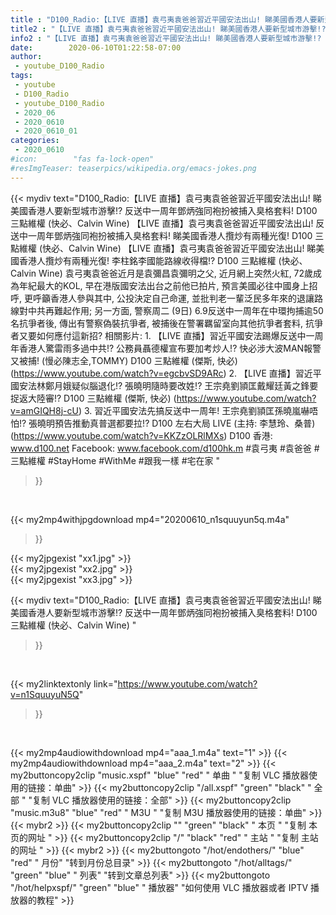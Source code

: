 ```yaml
---
title : "D100_Radio:【LIVE 直播】袁弓夷袁爸爸習近平國安法出山! 睇美國香港人要新型城市游擊!? 反送中一周年鄧炳強同袍扮被捕入臭格套料!  D100 三點維權 (快必、Calvin Wine) "
title2 : "【LIVE 直播】袁弓夷袁爸爸習近平國安法出山! 睇美國香港人要新型城市游擊!? 反送中一周年鄧炳強同袍扮被捕入臭格套料!  D100 三點維權 (快必、Calvin Wine) "
info2 : "【LIVE 直播】袁弓夷袁爸爸習近平國安法出山! 睇美國香港人要新型城市游擊!? 反送中一周年鄧炳強同袍扮被捕入臭格套料!  D100 三點維權 (快必、Calvin Wine)     【LIVE 直播】袁弓夷袁爸爸習近平國安法出山! 反送中一周年鄧炳強同袍扮被捕入臭格套料! 睇美國香港人攬炒有兩種光復!  D100 三點維權 (快必、Calvin Wine)   【LIVE 直播】袁弓夷袁爸爸習近平國安法出山! 睇美國香港人攬炒有兩種光復! 李柱銘李國能路線收得檔!? D100 三點維權 (快必、Calvin Wine)   袁弓夷袁爸爸近月是袁彌昌袁彌明之父, 近月網上突然火紅, 72歲成為年紀最大的KOL, 早在港版國安法出台之前他已拍片, 預言美國必往中國身上招呼, 更呼籲香港人參與其中, 公投決定自己命運, 並批判老一輩泛民多年來的退讓路線對中共再難起作用; 另一方面, 警察周二 (9日) 6.9反送中一周年在中環拘捕逾50名抗爭者後, 傳出有警察偽裝抗爭者, 被捕後在警署羈留室向其他抗爭者套料, 抗爭者又要如何應付這新招?  相關影片: 1. 【LIVE 直播】習近平國安法踢爆反送中一周年香港人驚雷雨多過中共!? 公務員聶德權宣布要加考炒人!? 快必涉大波MAN報警又被捕! (慢必陳志全,TOMMY) D100 三點維權 (傑斯, 快必) (https://www.youtube.com/watch?v=egcbvSD9ARc) 2. 【LIVE 直播】習近平國安法林鄭月娥疑似腦退化!? 張曉明隨時要改姓!? 王宗堯劉頴匡戴耀廷黃之鋒要捉返大陸審!?  D100 三點維權 (傑斯, 快必) (https://www.youtube.com/watch?v=amGIQH8j-cU) 3. 習近平國安法先搞反送中一周年!  王宗堯劉頴匡孫曉嵐嚇唔怕!? 張曉明預告推動真普選都要拉!? D100 左右大局 LIVE (主持: 李慧玲、桑普) (https://www.youtube.com/watch?v=KKZzOLRlMXs)  D100 香港: www.d100.net Facebook: www.facebook.com/d100hk.m  #袁弓夷 #袁爸爸 #三點維權 #StayHome #WithMe #跟我一樣 #宅在家 "
date:        2020-06-10T01:22:58-07:00
author:
 - youtube_D100_Radio
tags:
 - youtube
 - D100_Radio
 - youtube_D100_Radio
 - 2020_06
 - 2020_0610
 - 2020_0610_01
categories:
 - 2020_0610
#icon:        "fas fa-lock-open"
#resImgTeaser: teaserpics/wikipedia.org/emacs-jokes.png
---
```


{{< mydiv text="D100_Radio:【LIVE 直播】袁弓夷袁爸爸習近平國安法出山! 睇美國香港人要新型城市游擊!? 反送中一周年鄧炳強同袍扮被捕入臭格套料!  D100 三點維權 (快必、Calvin Wine)     【LIVE 直播】袁弓夷袁爸爸習近平國安法出山! 反送中一周年鄧炳強同袍扮被捕入臭格套料! 睇美國香港人攬炒有兩種光復!  D100 三點維權 (快必、Calvin Wine)   【LIVE 直播】袁弓夷袁爸爸習近平國安法出山! 睇美國香港人攬炒有兩種光復! 李柱銘李國能路線收得檔!? D100 三點維權 (快必、Calvin Wine)   袁弓夷袁爸爸近月是袁彌昌袁彌明之父, 近月網上突然火紅, 72歲成為年紀最大的KOL, 早在港版國安法出台之前他已拍片, 預言美國必往中國身上招呼, 更呼籲香港人參與其中, 公投決定自己命運, 並批判老一輩泛民多年來的退讓路線對中共再難起作用; 另一方面, 警察周二 (9日) 6.9反送中一周年在中環拘捕逾50名抗爭者後, 傳出有警察偽裝抗爭者, 被捕後在警署羈留室向其他抗爭者套料, 抗爭者又要如何應付這新招?  相關影片: 1. 【LIVE 直播】習近平國安法踢爆反送中一周年香港人驚雷雨多過中共!? 公務員聶德權宣布要加考炒人!? 快必涉大波MAN報警又被捕! (慢必陳志全,TOMMY) D100 三點維權 (傑斯, 快必) (https://www.youtube.com/watch?v=egcbvSD9ARc) 2. 【LIVE 直播】習近平國安法林鄭月娥疑似腦退化!? 張曉明隨時要改姓!? 王宗堯劉頴匡戴耀廷黃之鋒要捉返大陸審!?  D100 三點維權 (傑斯, 快必) (https://www.youtube.com/watch?v=amGIQH8j-cU) 3. 習近平國安法先搞反送中一周年!  王宗堯劉頴匡孫曉嵐嚇唔怕!? 張曉明預告推動真普選都要拉!? D100 左右大局 LIVE (主持: 李慧玲、桑普) (https://www.youtube.com/watch?v=KKZzOLRlMXs)  D100 香港: www.d100.net Facebook: www.facebook.com/d100hk.m  #袁弓夷 #袁爸爸 #三點維權 #StayHome #WithMe #跟我一樣 #宅在家 "
>}}
<br>


{{< my2mp4withjpgdownload mp4="20200610_n1squuyun5q.m4a"
>}}

{{< my2jpgexist "xx1.jpg" >}}<br>
{{< my2jpgexist "xx2.jpg" >}}<br>
{{< my2jpgexist "xx3.jpg" >}}<br>



{{< mydiv text="D100_Radio:【LIVE 直播】袁弓夷袁爸爸習近平國安法出山! 睇美國香港人要新型城市游擊!? 反送中一周年鄧炳強同袍扮被捕入臭格套料!  D100 三點維權 (快必、Calvin Wine) "
>}}
<br>

{{< my2linktextonly link="https://www.youtube.com/watch?v=n1SquuyuN5Q"
>}}


<br>

{{< my2mp4audiowithdownload mp4="aaa_1.m4a"    text="1" >}}
{{< my2mp4audiowithdownload mp4="aaa_2.m4a"    text="2" >}}
{{< my2buttoncopy2clip "music.xspf"        "blue"   "red"    " 单曲 "  "复制 VLC 播放器使用的链接：单曲" >}} {{< my2buttoncopy2clip "/all.xspf"         "green"  "black"  " 全部 "  "复制 VLC 播放器使用的链接：全部" >}} {{< my2buttoncopy2clip "music.m3u8"        "blue"   "red"    " M3U  "    "复制 M3U 播放器使用的链接：单曲" >}} {{< mybr2 >}} {{< my2buttoncopy2clip ""                  "green"  "black"  " 本页 "    "复制 本页的网址 " >}} {{< my2buttoncopy2clip "/"                 "black"  "red"    " 主站 "    "复制 主站的网址 " >}} {{< mybr2 >}} {{< my2buttongoto      "/hot/endothers/"   "blue"   "red"    " 月份"   "转到月份总目录" >}} {{< my2buttongoto      "/hot/alltags/"     "green"  "blue"   " 列表"   "转到文章总列表" >}} {{< my2buttongoto      "/hot/helpxspf/"    "green"  "blue"   " 播放器" "如何使用 VLC 播放器或者 IPTV 播放器的教程" >}} 

